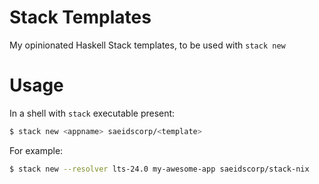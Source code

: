 # Stack Templates

My opinionated Haskell Stack templates, to be used with `stack new`

# Usage

In a shell with `stack` executable present:

```bash
$ stack new <appname> saeidscorp/<template>
```

For example:

```bash
$ stack new --resolver lts-24.0 my-awesome-app saeidscorp/stack-nix
```
